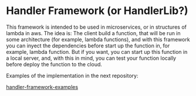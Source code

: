 # Handler Framework (or HandlerLib?)

This framework is intended to be used in microservices, or in structures of lambda in aws. The idea is:
The client build a function, that will be run in some architecture (for example, lambda functions), and with this framework you can inyect the dependencies before start up the function in, for example, lambda function. But if you want, you can start up this function in a local server, and, with this in mind, you can test your function locally before deploy the function to the cloud.

Examples of the implementation in the next repository:

[handler-framework-examples](https://github.com/bperezgo/handler-framework-examples)